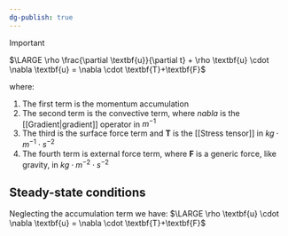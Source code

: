 ```yaml
---
dg-publish: true
---
```

>[!important]
>$\LARGE \rho \frac{\partial \textbf{u}}{\partial t} + \rho \textbf{u} \cdot \nabla \textbf{u} = \nabla \cdot \textbf{T}+\textbf{F}$

where:
1. The first term is the momentum accumulation
2. The second term is the convective term, where $nabla$ is the [[Gradient|gradient]] operator in $m^{-1}$
3. The third is the surface force term and **T** is the [[Stress tensor]] in $kg \cdot m^{-1}\cdot s^{-2}$
4. The fourth term is external force term, where **F** is a generic force, like gravity, in $kg \cdot m^{-2}\cdot s^{-2}$
## Steady-state conditions
Neglecting the accumulation term we have:
$\LARGE \rho \textbf{u} \cdot \nabla \textbf{u} = \nabla \cdot \textbf{T}+\textbf{F}$
